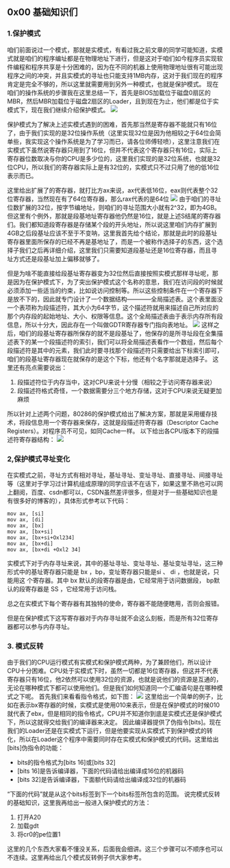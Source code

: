 ## 0x00 基础知识们
### 1.保护模式
咱们前面说过一个模式，那就是实模式，有看过我之前文章的同学可能知道，实模式就是咱们的程序编址都是在物理地址下进行，但是这对于咱们如今程序员实现软件编程和程序共享是十分困难的，因为在不同的机器上使用物理地址很有可能出现程序之间的冲突，并且实模式的寻址也只能支持1MB内存，这对于我们现在的程序肯定是完全不够的，所以这里就需要用到另外一种模式，也就是保护模式。
现在咱们的操作系统的步骤我在这里总结一下，首先是BIOS加载位于磁盘0扇区的MBR，然后MBR加载位于磁盘2扇区的Loader，且到现在为止，他们都是位于实模式下，现在我们继续介绍保护模式。
![](https://ts1.cn.mm.bing.net/th/id/R-C.42b8b4f8c9bce60b3e1c9ca5f27ebbc7?rik=4qpHwCFR9oIuxQ&riu=http%3a%2f%2fpic.616pic.com%2fys_bnew_img%2f00%2f22%2f14%2fpoCVtSyqkb.jpg&ehk=Dzz%2femSXBTDRkncBWPDft9wkyLK%2bhMi1qsRKUXPWnsY%3d&risl=&pid=ImgRaw&r=0)

保护模式为了解决上述实模式遇到的困难，首先那当然是寄存器不能就只有16位了，由于我们实现的是32位操作系统（这里实现32位是因为他相较之于64位会简单些，我实现这个操作系统是为了学习而已，请各位师傅轻喷），这里注意我们在实模式下虽然说寄存器只用到了16位，但并不代表这个寄存器只有16位，实际上寄存器位数取决与你的CPU是多少位的，这里我们实现的是32位系统，也就是32位CPU，所以我们的寄存器实际上是有32位的，实模式只不过只用了他的低16位表示而已。

这里给出扩展了的寄存器，就打比方ax来说，ax代表低16位，eax则代表整个32位寄存器，当然现在有了64位寄存器，那么rax代表的是64位
![](http://imgsrc.baidu.com/super/pic/item/71cf3bc79f3df8dc68887e558811728b461028b9.jpg)
由于咱们的寻址位数扩展的32位，按字节编地址，则咱们的寻址范围大小就有2^32，即为4GB。但这里有个例外，那就是段基地址寄存器他仍然是16位，就是上述S结尾的寄存器们。我们都知道段寄存器是存储某个段的开头地址，所以说这里咱们内存扩展到4GB之后段基址应该不至于不变呐，这里我首先给个结论，那就是此时的段基址寄存器里面所保存的已经不再是基地址了，而是一个被称作选择子的东西，这个选择子我们之后再详细介绍，这里我们只需要知道段基址还是16位寄存器，而且寻址方式还是段基址加上偏移就够了。

但是为啥不能直接给段基址寄存器变为32位然后直接按照实模式那样寻址呢，那是因为在保护模式下，为了突出保护模式这个名称的意思，我们在访问段的时候就必须添加一些适当的约束，比如说访问控制等。所以这些控制条件在一个寄存器下是放不下的，因此就专门设计了一个数据结构————全局描述表。这个表里面没一个表项称为段描述符，其大小为64字节，这个描述符就用来描述自己所对应的那个内存段的起始地址、大小、权限等信息。这个全局描述表由于表示内存所有段信息，所以十分大，因此存在一个叫做GDTR寄存器专门指向表地址。
![](http://imgsrc.baidu.com/super/pic/item/960a304e251f95ca7e0f63728c177f3e66095278.jpg)
这样之后，咱们的段基址寄存器所保存的就不是段基址了，他保存的是所寻址段在全集描述表下的某一个段描述符的索引，我们可以将全局描述表看作一个数组，然后每个段描述符是其中的元素，我们此时要寻找那个段描述符只需要给出下标索引即可，咱们的段基址寄存器现在就保存的是这个下标，他还有个名字那就是选择子。
这里还有亮点需要说出：
1. 段描述符位于内存当中，这对CPU来说十分慢（相较之于访问寄存器来说）
2. 段描述符格式奇怪，一个数据需要分三个地方存储，这对于CPU来说无疑更加麻烦
   
所以针对上述两个问题，80286的保护模式给出了解决方案，那就是采用缓存技术，将段信息用一个寄存器来保存，这就是段描述符寄存器（Descriptor Cache Registers）。对程序员不可见，如同Cache一样。
以下给出各CPU版本下的段描述符寄存器结构：
![](http://imgsrc.baidu.com/super/pic/item/b03533fa828ba61e0fc138eb0434970a314e59c3.jpg)

### 2,保护模式寻址变化
在实模式之前，寻址方式有相对寻址，基址寻址、变址寻址、直接寻址、间接寻址等（这里对于学习过计算机组成原理的同学应该不在话下，如果这里不熟也可以网上翻阅，百度、csdn都可以，CSDN虽然差评很多，但是对于一些基础知识也是有很多好的博客的），具体形式参考以下代码：
```
mov ax, [si] 
mov ax, [di] 
mov ax, [bx] 
mov ax, [bx+si] 
mov ax, [bx+si+Oxl234] 
mov ax, [bx+di] 
mov ax, [bx+di +Oxl2 34] 
```
实模式下对于内存寻址来说，其中的基址寻址、变址寻址、基址变址寻址，这三种形式中的基址寄存器只能是 bx ，bp，变址寄存器只能是si 、 di ，也就是说，只能用这 个寄存器。其中 bx 默认的段寄存器是由，它经常用于访问数据段， bp默认的段寄存器是 SS ，它经常用于访问栈。

总之在实模式下每个寄存器有其独特的使命，寄存器不能随便瞎用，否则会报错。

但是在保护模式下这写寄存器对于内存寻址就不会这么刻板，而是所有32位寄存器都可以参与内存寻址。

### 3. 模式反转
由于我们的CPU运行模式有实模式和保护模式两种，为了兼顾他们，所以设计CPU十分困难。CPU处于实模式下时，虽然一切都是16位寄存器，但这并不代表寄存器只有16位，他2依然可以使用32位的资源，也就是说他们的资源是互通的，无论在哪种模式下都可以使用他们。但是我们如何知道同一个汇编语句是在哪种模式之下呢。
首先我们来看看指令格式，如下图：
![](http://imgsrc.baidu.com/super/pic/item/267f9e2f0708283810962cd0fd99a9014d08f15f.jpg)
这里给出一个简单的例子，比如在表示bx寄存器的时候，实模式是使用010来表示，但是在保护模式的时候010就代表了ebx，但是相同的指令格式，CPU并不知道你到底是实模式还是保护模式下，所以这就得交给我们的编译器来决定。
因此编译器提供了伪指令[bits]。现在我们的Loader还是在实模式下运行，但是他要实现从实模式下到保护模式的转化，所以在Loader这个程序中需要同时存在实模式和保护模式的代码。这里给出[bits]伪指令的功能：
+ bits的指令格式为[bits 16]或[bits 32]
+ [bits 16]是告诉编译器，下面的代码请给出编译成16位的机器码
+ [bits 32]是告诉编译器，下面额代码请给出编译成32位的机器码

“下面的代码”就是从这个bits标签到下一个bits标签所包含的范围。
说完模式反转的基础知识，这里我再给出一般进入保护模式的方法：
1. 打开A20
2. 加载gdt
3. 将cr0的pe位置1

这里的几个东西大家看不懂没关系，后面我会细讲。这三个步骤可以不顺序也可以不连续。这里再给出几个模式反转例子供大家参考。



